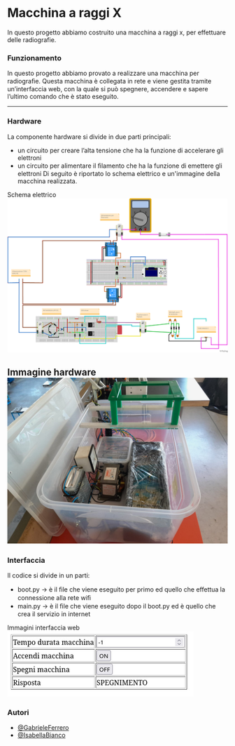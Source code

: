 # Macchina a raggi X

In questo progetto abbiamo costruito una macchina a raggi x, per effettuare delle radiografie.

### Funzionamento

In questo progetto abbiamo provato a realizzare una macchina per radiograﬁe. 
Questa macchina è collegata in rete e viene gestita tramite un’interfaccia web, con la quale si può spegnere, accendere e sapere l’ultimo comando che è stato eseguito.

---

### Hardware
La componente hardware si divide in due parti principali:
- un circuito per creare l’alta tensione che ha la funzione di accelerare gli elettroni
- un circuito per alimentare il ﬁlamento che ha la funzione di emettere gli elettroni
Di seguito è riportato lo schema elettrico e un'immagine della macchina realizzata.


Schema elettrico
![schema_elettrico](./foto/macchina_raggi_x_schema_elettrico.png)

Immagine hardware
![hardware_mrx](./foto/foto_macchina_raggi_x_2.jpeg)
---


### Interfaccia
Il codice si divide in un parti:
- boot.py → è il ﬁle che viene eseguito per primo ed quello che effettua la connessione alla rete wiﬁ
- main.py → è il ﬁle che viene eseguito dopo il boot.py ed è quello che crea il servizio in internet

Immagini interfaccia web
![interfaccia_web](./foto/interfaccia.jpeg)

### Autori
- [@GabrieleFerrero](https://github.com/GabrieleFerrero)
- [@IsabellaBianco](https://github.com/IsabellaBianco)



